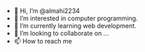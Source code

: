 - 👋 Hi, I’m @almahi2234
- 👀 I’m interested in computer programming.
- 🌱 I’m currently learning web development.
- 💞️ I’m looking to collaborate on ...
- 📫 How to reach me 

<!---
almahi2234/almahi2234 is a ✨ special ✨ repository because its `README.md` (this file) appears on your GitHub profile.
You can click the Preview link to take a look at your changes.
--->

